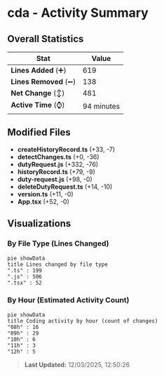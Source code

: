 # cda - Activity Summary 

## Overall Statistics

| Stat                   | Value                                                             |
| ---------------------- | ----------------------------------------------------------------- |
| **Lines Added** (➕)   | 619                                          |
| **Lines Removed** (➖) | 138                                        |
| **Net Change** (↕)    | 481                |
| **Active Time** (⌚)   | 94 minutes |


## Modified Files
- **createHistoryRecord.ts** (+33, -7)
- **detectChanges.ts** (+0, -36)
- **dutyRequest.js** (+332, -76)
- **historyRecord.ts** (+79, -9)
- **duty-request.js** (+98, -0)
- **deleteDutyRequest.ts** (+14, -10)
- **version.ts** (+11, -0)
- **App.tsx** (+52, -0)

## Visualizations

### By File Type (Lines Changed)

```mermaid
pie showData
title Lines changed by file type
".ts" : 199
".js" : 506
".tsx" : 52
```

### By Hour (Estimated Activity Count)

```mermaid
pie showData
title Coding activity by hour (count of changes)
"08h" : 16
"09h" : 29
"10h" : 6
"11h" : 3
"12h" : 5
```


> **Last Updated:** 12/03/2025, 12:50:26